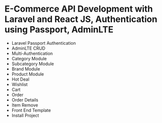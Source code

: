 # E-Commerce API Development with Laravel and React JS, Authentication using Passport, AdminLTE

  - Laravel Passport Authentication
  - AdminLTE CRUD
  - Multi-Authentication
  - Category Module
  - Subcategory Module
  - Brand Module
  - Product Module
  - Hot Deal
  - Wishlist
  - Cart
  - Order
  - Order Details
  - Item Remove
  - Front End Template
  - Install Project 

  
